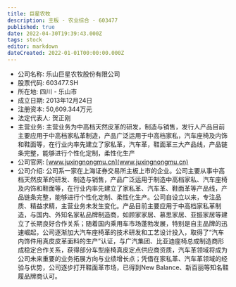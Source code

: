 ```yaml
---
title: 巨星农牧
description: 主板 - 农业综合 - 603477
published: true
date: 2022-04-30T19:39:43.000Z
tags: stock
editor: markdown
dateCreated: 2022-01-01T00:00:00.000Z
---
```


- 公司名称: 乐山巨星农牧股份有限公司
- 股票代码: 603477.SH
- 所在地: 四川 - 乐山市
- 成立日期: 2013年12月24日
- 注册资本: 50,609.344万元
- 法定代表人: 贺正刚
- 主营业务: 主营业务为中高档天然皮革的研发，制造与销售，发行人产品目前主要应用于中高档家私革制造，产品广泛运用于中高档家私，汽车座椅及内饰和鞋面等，在行业内率先建立了家私革，汽车革，鞋面革三大产品线，产品链条完整，能够进行个性化定制，柔性化生产
- 公司官网: [www.juxingnongmu.cn](www.juxingnongmu.cn)
- 公司介绍: 公司系一家在上海证券交易所主板上市的企业。公司主要从事中高档天然皮革的研发、制造与销售，产品广泛运用于制造中高档家私、汽车座椅及内饰和鞋面等，在行业内率先建立了家私革、汽车革、鞋面革等产品线，产品链条完整，能够进行个性化定制、柔性化生产。公司自设立以来，专注品质、精益求精，主营业务未发生变化。产品目前主要应用于中高档家私革制造，与国内、外知名家私品牌制造商，如顾家家居、慕思家居、亚振家居等建立了长期良好合作关系；随着国内乘用车市场蓬勃发展，特别是自主品牌的迅速崛起，公司逐渐加大汽车座椅革的技术研发和工艺设计投入，取得了“汽车内饰件用真皮皮革面料的生产”认证，与广汽集团、比亚迪座椅总成制造商形成稳定合作关系，获得部分车型座椅真皮定点供应商资质，汽车革领域将成为公司未来重要的业务拓展方向与业绩增长点；凭借在家私革、汽车革领域的经验与优势，公司逐步打开鞋面革市场，已得到New Balance、新百丽等知名鞋履品牌商认可。


